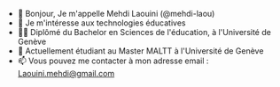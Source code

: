 - 👋 Bonjour, Je m'appelle Mehdi Laouini (@mehdi-laou)
- 👀 Je m'intéresse aux technologies éducatives
- 👨‍🎓 Diplômé du Bachelor en Sciences de l'éducation, à l'Université de Genève
- 🌱 Actuellement étudiant au Master MALTT à l'Université de Genève
- 📫 Vous pouvez me contacter à mon adresse email : Laouini.mehdi@gmail.com

<!---
mehdi-laou/mehdi-laou is a ✨ special ✨ repository because its `README.md` (this file) appears on your GitHub profile.
You can click the Preview link to take a look at your changes.
--->
